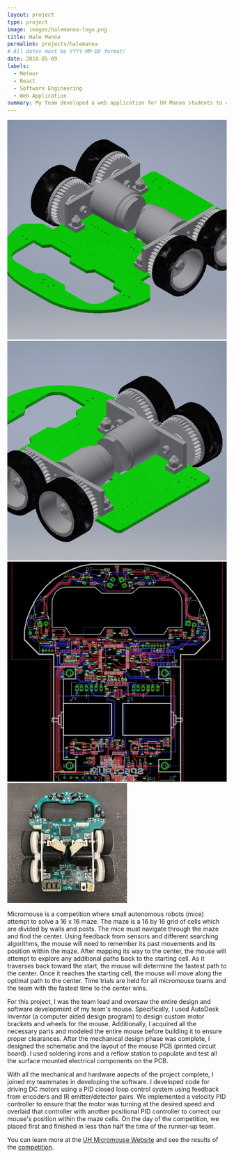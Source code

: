 ```yaml
---
layout: project
type: project
image: images/halemanoa-logo.png
title: Hale Manoa
permalink: projects/halemanoa
# All dates must be YYYY-MM-DD format!
date: 2018-05-09
labels:
  - Meteor
  - React
  - Software Engineering
  - Web Application
summary: My team developed a web application for UH Manoa students to connect with potential roommates and find off campus housing around the island of Oahu.
---
```


<div class="ui small rounded images">
  <img class="ui image" src="../images/micromouse_angled_view.PNG">
  <img class="ui image" src="../images/micromouse_angled2_view.PNG">
  <img class="ui image" src="../images/micromouse_PCB_layout.PNG">
  <img class="ui image" src="../images/micromouse_top_view.jpg">
</div>

Micromouse is a competition where small autonomous robots (mice) attempt to solve a 16 x 16 maze. The maze is a 16 by 16 grid of cells which are divided by walls and posts. The mice must navigate through the maze and find the center. Using feedback from sensors and different searching algorithms, the mouse will need to remember its past movements and its position within the maze. After mapping its way to the center, the mouse will attempt to explore any additional paths back to the starting cell. As it traverses back toward the start, the mouse will determine the fastest path to the center. Once it reaches the starting cell, the mouse will move along the optimal path to the center. Time trials are held for all micromouse teams and the team with the fastest time to the center wins.

For this project, I was the team lead and oversaw the entire design and software development of my team's mouse. Specifically, I used AutoDesk Inventor (a computer aided design program) to design custom motor brackets and wheels for the mouse. Additionally, I acquired all the necessary parts and modeled the entire mouse before building it to ensure proper clearances. After the mechanical design phase was complete, I designed the schematic and the layout of the mouse PCB (printed circuit board). I used soldering irons and a reflow station to populate and test all the surface mounted electrical components on the PCB.

With all the mechanical and hardware aspects of the project complete, I joined my teammates in developing the software. I developed code for driving DC motors using a PID closed loop control system using feedback from encoders and IR emitter/detector pairs. We implemented a velocity PID controller to ensure that the motor was turning at the desired speed and overlaid that controller with another positional PID controller to correct our mouse's position within the maze cells. On the day of the competition, we placed first and finished in less than half the time of the runner-up team.

You can learn more at the [UH Micromouse Website](http://www-ee.eng.hawaii.edu/~mmouse/about.html) and see the results of the [competition](http://www-ee.eng.hawaii.edu/~tep/Projects/F17/minicomp2.html).
